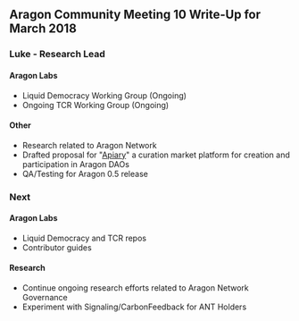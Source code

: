 ## Aragon Community Meeting 10 Write-Up for March 2018

### Luke - Research Lead

#### Aragon Labs
- Liquid Democracy Working Group (Ongoing)
- Ongoing TCR Working Group (Ongoing)

#### Other
- Research related to Aragon Network
- Drafted proposal for "[Apiary](https://docs.google.com/document/d/1vYGoOpeZI7FxBrc6J8GRyIOcq0BuGs8uW8WIsDcFkZc)" a curation market platform for creation and participation in Aragon DAOs
- QA/Testing for Aragon 0.5 release

### Next

#### Aragon Labs
- Liquid Democracy and TCR repos
- Contributor guides

#### Research
- Continue ongoing research efforts related to Aragon Network Governance
- Experiment with Signaling/CarbonFeedback for ANT Holders
